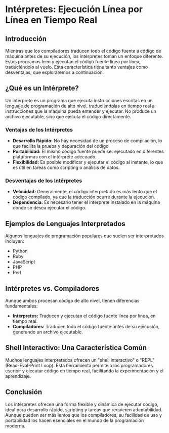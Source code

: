 # Intérpretes: Ejecución Línea por Línea en Tiempo Real

## Introducción

Mientras que los compiladores traducen todo el código fuente a código de máquina antes de su ejecución, los intérpretes toman un enfoque diferente. Estos programas leen y ejecutan el código fuente línea por línea, traduciéndolo al vuelo. Esta característica tiene tanto ventajas como desventajas, que exploraremos a continuación.

## ¿Qué es un Intérprete?

Un intérprete es un programa que ejecuta instrucciones escritas en un lenguaje de programación de alto nivel, traduciéndolas en tiempo real a instrucciones que la máquina pueda entender y ejecutar. No produce un archivo ejecutable, sino que ejecuta el código directamente.

### Ventajas de los Intérpretes

- **Desarrollo Rápido:** No hay necesidad de un proceso de compilación, lo que facilita la prueba y depuración del código.
- **Portabilidad:** El mismo código fuente puede ser ejecutado en diferentes plataformas con el intérprete adecuado.
- **Flexibilidad:** Es posible modificar y ejecutar el código al instante, lo que es útil en tareas como scripting o análisis de datos.

### Desventajas de los Intérpretes

- **Velocidad:** Generalmente, el código interpretado es más lento que el código compilado, ya que la traducción ocurre durante la ejecución.
- **Dependencia:** Es necesario tener el intérprete instalado en la máquina donde se desea ejecutar el código.

## Ejemplos de Lenguajes Interpretados

Algunos lenguajes de programación populares que suelen ser interpretados incluyen:

- Python
- Ruby
- JavaScript
- PHP
- Perl

## Intérpretes vs. Compiladores

Aunque ambos procesan código de alto nivel, tienen diferencias fundamentales:

- **Intérpretes:** Traducen y ejecutan el código fuente línea por línea, en tiempo real.
- **Compiladores:** Traducen todo el código fuente antes de su ejecución, generando un archivo ejecutable.

## Shell Interactivo: Una Característica Común

Muchos lenguajes interpretados ofrecen un "shell interactivo" o "REPL" (Read-Eval-Print Loop). Esta herramienta permite a los programadores escribir y ejecutar código en tiempo real, facilitando la experimentación y el aprendizaje.

## Conclusión

Los intérpretes ofrecen una forma flexible y dinámica de ejecutar código, ideal para desarrollo rápido, scripting y tareas que requieren adaptabilidad. Aunque pueden ser más lentos que los compiladores, su facilidad de uso y portabilidad los hacen esenciales en el mundo de la programación moderna.
